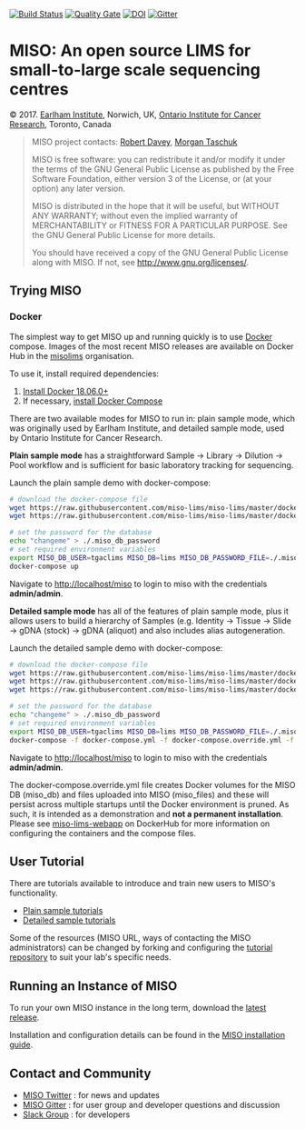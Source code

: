 [![Build Status](https://travis-ci.org/TGAC/miso-lims.svg?branch=develop)](https://travis-ci.org/TGAC/miso-lims) [![Quality Gate](https://sonarcloud.io/api/project_badges/measure?project=uk.ac.bbsrc.tgac.miso:miso&metric=alert_status)](https://sonarcloud.io/dashboard?id=uk.ac.bbsrc.tgac.miso:miso) [![DOI](https://zenodo.org/badge/4726428.svg)](https://zenodo.org/badge/latestdoi/4726428) [![Gitter](https://badges.gitter.im/TGAC/miso-lims.svg)](https://gitter.im/TGAC/miso-lims?utm_source=badge&utm_medium=badge&utm_campaign=pr-badge)


# MISO: An open source LIMS for small-to-large scale sequencing centres

&copy; 2017. [Earlham Institute](http://earlham.ac.uk/), Norwich, UK, [Ontario Institute for Cancer Research](http://oicr.on.ca), Toronto, Canada

> MISO project contacts: [Robert Davey](robert.davey@earlham.ac.uk), [Morgan Taschuk](morgan.taschuk@oicr.on.ca)
>
> MISO is free software: you can redistribute it and/or modify
> it under the terms of the GNU General Public License as published by
> the Free Software Foundation, either version 3 of the License, or
> (at your option) any later version.
>
> MISO is distributed in the hope that it will be useful,
> but WITHOUT ANY WARRANTY; without even the implied warranty of
> MERCHANTABILITY or FITNESS FOR A PARTICULAR PURPOSE.  See the
> GNU General Public License for more details.
>
> You should have received a copy of the GNU General Public License
> along with MISO.  If not, see <http://www.gnu.org/licenses/>.


## Trying MISO

### Docker

The simplest way to get MISO up and running quickly is to use
[Docker](https://www.docker.com/) compose. Images of the most recent MISO releases are
available on Docker Hub in
the [misolims](https://hub.docker.com/r/misolims/) organisation. 

To use it, install required dependencies:

1. [Install Docker 18.06.0+](https://docs.docker.com/install/)
1. If necessary, [install Docker Compose](https://docs.docker.com/compose/install/)

There are two available modes for MISO to run in: plain sample mode, which was 
originally used by Earlham Institute, and detailed sample mode, used by Ontario
Institute for Cancer Research. 

**Plain sample mode** has a straightforward Sample -> Library -> Dilution -> 
Pool workflow and is sufficient for basic laboratory tracking for sequencing.

Launch the plain sample demo with docker-compose:

```bash
# download the docker-compose file
wget https://raw.githubusercontent.com/miso-lims/miso-lims/master/docker-compose.yml -O docker-compose.yml
wget https://raw.githubusercontent.com/miso-lims/miso-lims/master/docker-compose.override.yml -O docker-compose.override.yml

# set the password for the database
echo "changeme" > ./.miso_db_password
# set required environment variables
export MISO_DB_USER=tgaclims MISO_DB=lims MISO_DB_PASSWORD_FILE=./.miso_db_password MISO_TAG=latest
docker-compose up
```

Navigate to [http://localhost/miso](http://localhost/miso) to login to miso with
the credentials **admin/admin**.

**Detailed sample mode** has all of the features of plain sample mode, plus it
allows users to build a hierarchy of Samples (e.g. Identity -> Tissue -> Slide 
-> gDNA (stock) -> gDNA (aliquot) and also includes alias autogeneration.

Launch the detailed sample demo with docker-compose:

```bash
# download the docker-compose file
wget https://raw.githubusercontent.com/miso-lims/miso-lims/master/docker-compose.yml -O docker-compose.yml
wget https://raw.githubusercontent.com/miso-lims/miso-lims/master/docker-compose.override.yml -O docker-compose.override.yml
wget https://raw.githubusercontent.com/miso-lims/miso-lims/master/docker-compose.detailed.yml -O docker-compose.detailed.yml

# set the password for the database
echo "changeme" > ./.miso_db_password
# set required environment variables
export MISO_DB_USER=tgaclims MISO_DB=lims MISO_DB_PASSWORD_FILE=./.miso_db_password MISO_TAG=latest
docker-compose -f docker-compose.yml -f docker-compose.override.yml -f docker-compose.detailed.yml up
```

Navigate to [http://localhost/miso](http://localhost/miso) to login to miso with
the credentials **admin/admin**.

The docker-compose.override.yml file creates Docker volumes for the MISO DB 
(miso_db) and files uploaded into MISO (miso_files) and these will persist 
across multiple startups until the Docker environment is pruned. As such, it is 
intended as a demonstration and __not a permanent installation__. Please see
[miso-lims-webapp](https://cloud.docker.com/u/misolims/repository/docker/misolims/miso-lims-webapp)
on DockerHub for more information on configuring the containers and the compose files.


## User Tutorial

There are tutorials available to introduce and train new users to MISO's functionality.  
* [Plain sample tutorials](https://miso-lims.github.io/walkthroughs/plain-index)
* [Detailed sample tutorials](https://miso-lims.github.io/walkthroughs)

Some of the resources (MISO URL,
ways of contacting the MISO administrators) can be changed by forking and configuring
the [tutorial repository](https://github.com/miso-lims/walkthroughs) to suit your
lab's specific needs.

## Running an Instance of MISO 

To run your own MISO instance in the long term, download the 
[latest release](https://github.com/miso-lims/miso-lims/releases/latest).

Installation and configuration details can be found in the [MISO installation guide](docs/_posts/2016-01-11-installation-guide.md).

## Contact and Community

- [MISO Twitter](https://twitter.com/misolims) : for news and updates
- [MISO Gitter](https://gitter.im/TGAC/miso-lims) : for user group and developer questions and discussion
- [Slack Group](https://miso-lims.slack.com/) : for developers
